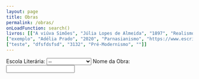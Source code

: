 ```yaml
---
layout: page
title: Obras
permalink: /obras/
onLoadFunction: search()
livros: [["A viúva Simões", "Júlia Lopes de Almeida", "1897", "Realismo", "https://images-na.ssl-images-amazon.com/images/I/41LokrPE6jL._SX311_BO1,204,203,200_.jpg"],
["exemplo", "Adélia Prado", "2020", "Parnasianismo", "https://www.escritas.org/autores/adelia-prado.jpg"],
["teste", "dfsfdsfsd", "3132", "Pré-Modernismo", ""]]
---
```

<script>
var obras = [];
{% for livro in page.livros %}
obras[{{ forloop.index0 }}] = {titulo:"{{ livro[0] }}", autora:"{{ livro[1] }}", ano:"{{ livro[2] }}", escola:"{{ livro[3] }}", imagem:"{{ livro[4] }}", link:"{{ livro[0] | slugify: "latin"}}"};
{% endfor %}

var obrasMesmo = [];

function search()
{
	obrasMesmo = []
	var searchBar = document.getElementById("termo");
	var termo = searchBar.value;
    	for(i in obras)
    	{
		var novoTitulo = string_to_slug_mod(obras[i].titulo);
    		if(novoTitulo.includes(string_to_slug_mod(termo)))
        	{
        		obrasMesmo[obrasMesmo.length] = obras[i];
        	}
    	}
	escolaLit();
}

function escolaLit() {
  var escolaOptions = document.getElementById("filtros");
  var escola = escolaOptions.options[escolaOptions.selectedIndex].text;
  document.getElementById("demo").innerHTML = "";
  
  for (i in obrasMesmo)
  {
  	if(escola != "--" && obrasMesmo[i].escola != escola) continue;
    document.getElementById("demo").innerHTML += 
    '<div class="bookpreview">'+
	'<div class="row">'+
    '<div class="columncapatwo"><img src=' + obrasMesmo[i].imagem + '> </div>'+
    '<div class="columntwo">'+
    '<b style="font-weight:900;font-size:25px">' + obrasMesmo[i].titulo + '</b><br>' +
    '<tag style="color:#505050;font-size:16px"><i><b>' + obrasMesmo[i].autora + '</b> - ' + obrasMesmo[i].ano + '</i></tag><br><br>' +
    '<button class="button" onclick=\'window.open("{{ site.url }}obras/' + obrasMesmo[i].link + '", "_blank")\'>Conferir Obra</button>'+
    '</div></div></div>';
  }
}

function string_to_slug_mod (str) {
    str = str.replace(/^\s+|\s+$/g, ''); // trim
    str = str.toLowerCase();
    // remove accents, swap ñ for n, etc
    var from = "ãàáäâèéëêìíïîòóöôùúüûñç·/_,:;õ";
    var to   = "aaaaaeeeeiiiioooouuuunc      o";
    for (var i=0, l=from.length ; i<l ; i++) {
        str = str.replace(new RegExp(from.charAt(i), 'g'), to.charAt(i));
    }
    str = str.replace(/[^a-z0-9 -]/g, '') // remove invalid chars
        .replace(/\s+/g, ' ') // collapse whitespace and replace by spacebar
        .replace(/ +/g, ' '); // collapse spaces
	return str;
}
</script>
<form>
Escola Literária:
<select id="filtros" onload="escolaLit()" onchange="search()">
  <option>--</option>
  <option>Realismo</option>
  <option>Parnasianismo</option>
  <option>Pré-Modernismo</option>
</select>
Nome da Obra:
<input type="text" id="termo" value="" oninput="search()"><br>
</form>
<p id="demo"></p>
